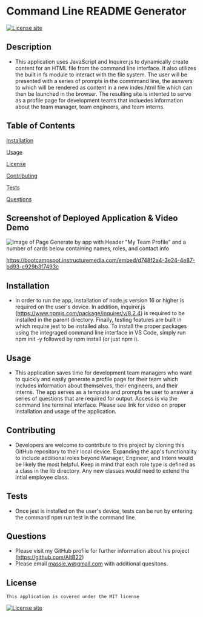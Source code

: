 # Command Line README Generator    
  [![License site](https://img.shields.io/badge/License-MIT-blue.svg)](https://choosealicense.com/licenses/mit)

  ## Description
  - This application uses JavaScript and Inquirer.js to dynamically create content for an HTML file from the command line interface.  It also utilizes the built in fs module to interact with the file system.  The user will be presented with a series of prompts in the commmand line, the asnwers to which will be rendered as content in a new index.html file which can then be launched in the browser.  The resulting site is intented to serve as a profile page for development teams that incluedes information about the team manager, team engineers, and team interns.
  ## Table of Contents
  [Installation](#installation)

  [Usage](#usage)

  [License](#license)

  [Contributing](#contributing)

  [Tests](#tests)

  [Questions](#questions)

  ## Screenshot of Deployed Application & Video Demo

  ![Image of Page Generate by app with Header "My Team Profile" and a number of cards below containing names, roles, and contact info](./assets/Team_Profile_Generator.png)

  https://bootcampspot.instructuremedia.com/embed/d748f2a4-3e24-4e87-bd93-c929b3f7493c

  ## Installation
  - In order to run the app, installation of node.js version 16 or higher is required on the user's device.  In addition, inquirer.js (https://www.npmjs.com/package/inquirer/v/8.2.4) is required to be installed in the parent directory.  Finally, testing features are built in which require jest to be installed also.  To install the proper packages using the integraged command line interface in VS Code, simply run npm init -y followed by npm install (or just npm i).
  ## Usage
  - This application saves time for development team managers who want to quickly and easily generate a profile page for their team which includes information about themselves, their engineers, and their interns.  The app serves as a template and prompts he user to answer a series of questions that are required for output.  Access is via the command line terminal interface.  Please see link for video on proper installation and usage of the application.  

  ## Contributing
  - Developers are welcome to contribute to this project by cloning this GitHub repository to their local device.  Expanding the app's functionality to include additional roles beyond Manager, Engineer, and Intern would be likely the most helpful.  Keep in mind that each role type is defined as a class in the lib directory.  Any new classes would need to extend the intial employee class. 
  ## Tests
  - Once jest is installed on the user's device, tests can be run by entering the command npm run test in the command line.
  ## Questions
  - Please visit my GitHub profile for further information about his project (https://github.com/AltB22)
  - Please email massie.w@gmail.com with additional quesitons.
  ## License
    This application is covered under the MIT license

  [![License site](https://img.shields.io/badge/License-MIT-blue.svg)](https://choosealicense.com/licenses/mit)

  